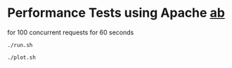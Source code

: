 Performance Tests using Apache [ab]
====

for 100 concurrent requests for 60 seconds

```console
./run.sh
```

```console
./plot.sh
```

[ab]: https://httpd.apache.org/docs/2.4/programs/ab.html
